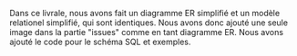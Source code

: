 
Dans ce livrale, nous avons fait un diagramme ER simplifié et un modèle relationel simplifié, qui sont identiques. Nous avons donc ajouté une seule image dans la partie "issues" comme en tant diagramme ER.
Nous avons ajouté le code pour le schéma SQL et exemples.
